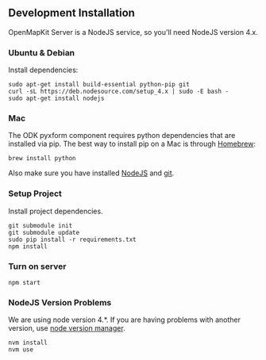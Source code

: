 ## Development Installation

OpenMapKit Server is a NodeJS service, so you'll need NodeJS version 4.x.

### Ubuntu & Debian

Install dependencies:

```
sudo apt-get install build-essential python-pip git
curl -sL https://deb.nodesource.com/setup_4.x | sudo -E bash -
sudo apt-get install nodejs
```

### Mac

The ODK pyxform component requires python dependencies that are installed via pip.
The best way to install pip on a Mac is through [Homebrew](http://brew.sh/):

```
brew install python
```

Also make sure you have installed [NodeJS](https://nodejs.org/) and [git](https://git-scm.com/book/en/v2/Getting-Started-Installing-Git).

### Setup Project

Install project dependencies.

```
git submodule init
git submodule update
sudo pip install -r requirements.txt
npm install
```

### Turn on server

```
npm start
```

### NodeJS Version Problems

We are using node version 4.*. If you are having problems with another
version, use [node version manager](https://github.com/creationix/nvm).

```
nvm install
nvm use
```
